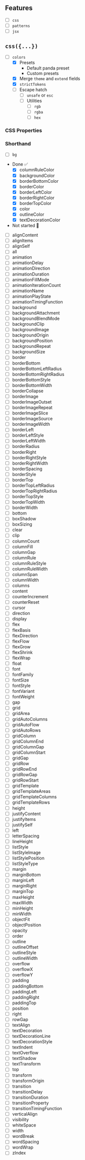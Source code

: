 ## Features

- [ ] `css` 
- [ ] `patterns`
- [ ] `jsx`

## `css({...})`
- [ ] `colors`
  - [x] Presets
    - Default panda preset
    - Custom presets
  - [x] Merge `theme` and `extend` fields
  - [x] `strictTokens`
  - [ ] Escape hatch
    - [ ] `unsafe` or `esc`
    - [ ] Utilities
      - [ ] `rgb`
      - [ ] `rgba`
      - [ ] `hex`

### CSS Properties

### Shorthand
- [ ] `bg`

- Done ✅
  - [x] columnRuleColor
  - [x] backgroundColor
  - [x] borderBottomColor
  - [x] borderColor
  - [x] borderLeftColor
  - [x] borderRightColor
  - [x] borderTopColor
  - [x] color
  - [x] outlineColor
  - [x] textDecorationColor

- Not started 🔎
 - [ ] alignContent
 - [ ] alignItems
 - [ ] alignSelf
 - [ ] all
 - [ ] animation
 - [ ] animationDelay
 - [ ] animationDirection
 - [ ] animationDuration
 - [ ] animationFillMode
 - [ ] animationIterationCount
 - [ ] animationName
 - [ ] animationPlayState
 - [ ] animationTimingFunction
 - [ ] background
 - [ ] backgroundAttachment
 - [ ] backgroundBlendMode
 - [ ] backgroundClip
 - [ ] backgroundImage
 - [ ] backgroundOrigin
 - [ ] backgroundPosition
 - [ ] backgroundRepeat
 - [ ] backgroundSize
 - [ ] border
 - [ ] borderBottom
 - [ ] borderBottomLeftRadius
 - [ ] borderBottomRightRadius
 - [ ] borderBottomStyle
 - [ ] borderBottomWidth
 - [ ] borderCollapse
 - [ ] borderImage
 - [ ] borderImageOutset
 - [ ] borderImageRepeat
 - [ ] borderImageSlice
 - [ ] borderImageSource
 - [ ] borderImageWidth
 - [ ] borderLeft
 - [ ] borderLeftStyle
 - [ ] borderLeftWidth
 - [ ] borderRadius
 - [ ] borderRight
 - [ ] borderRightStyle
 - [ ] borderRightWidth
 - [ ] borderSpacing
 - [ ] borderStyle
 - [ ] borderTop
 - [ ] borderTopLeftRadius
 - [ ] borderTopRightRadius
 - [ ] borderTopStyle
 - [ ] borderTopWidth
 - [ ] borderWidth
 - [ ] bottom
 - [ ] boxShadow
 - [ ] boxSizing
 - [ ] clear
 - [ ] clip
 - [ ] columnCount
 - [ ] columnFill
 - [ ] columnGap
 - [ ] columnRule
 - [ ] columnRuleStyle
 - [ ] columnRuleWidth
 - [ ] columnSpan
 - [ ] columnWidth
 - [ ] columns
 - [ ] content
 - [ ] counterIncrement
 - [ ] counterReset
 - [ ] cursor
 - [ ] direction
 - [ ] display
 - [ ] flex
 - [ ] flexBasis
 - [ ] flexDirection
 - [ ] flexFlow
 - [ ] flexGrow
 - [ ] flexShrink
 - [ ] flexWrap
 - [ ] float
 - [ ] font
 - [ ] fontFamily
 - [ ] fontSize
 - [ ] fontStyle
 - [ ] fontVariant
 - [ ] fontWeight
 - [ ] gap
 - [ ] grid
 - [ ] gridArea
 - [ ] gridAutoColumns
 - [ ] gridAutoFlow
 - [ ] gridAutoRows
 - [ ] gridColumn
 - [ ] gridColumnEnd
 - [ ] gridColumnGap
 - [ ] gridColumnStart
 - [ ] gridGap
 - [ ] gridRow
 - [ ] gridRowEnd
 - [ ] gridRowGap
 - [ ] gridRowStart
 - [ ] gridTemplate
 - [ ] gridTemplateAreas
 - [ ] gridTemplateColumns
 - [ ] gridTemplateRows
 - [ ] height
 - [ ] justifyContent
 - [ ] justifyItems
 - [ ] justifySelf
 - [ ] left
 - [ ] letterSpacing
 - [ ] lineHeight
 - [ ] listStyle
 - [ ] listStyleImage
 - [ ] listStylePosition
 - [ ] listStyleType
 - [ ] margin
 - [ ] marginBottom
 - [ ] marginLeft
 - [ ] marginRight
 - [ ] marginTop
 - [ ] maxHeight
 - [ ] maxWidth
 - [ ] minHeight
 - [ ] minWidth
 - [ ] objectFit
 - [ ] objectPosition
 - [ ] opacity
 - [ ] order
 - [ ] outline
 - [ ] outlineOffset
 - [ ] outlineStyle
 - [ ] outlineWidth
 - [ ] overflow
 - [ ] overflowX
 - [ ] overflowY
 - [ ] padding
 - [ ] paddingBottom
 - [ ] paddingLeft
 - [ ] paddingRight
 - [ ] paddingTop
 - [ ] position
 - [ ] right
 - [ ] rowGap
 - [ ] textAlign
 - [ ] textDecoration
 - [ ] textDecorationLine
 - [ ] textDecorationStyle
 - [ ] textIndent
 - [ ] textOverflow
 - [ ] textShadow
 - [ ] textTransform
 - [ ] top
 - [ ] transform
 - [ ] transformOrigin
 - [ ] transition
 - [ ] transitionDelay
 - [ ] transitionDuration
 - [ ] transitionProperty
 - [ ] transitionTimingFunction
 - [ ] verticalAlign
 - [ ] visibility
 - [ ] whiteSpace
 - [ ] width
 - [ ] wordBreak
 - [ ] wordSpacing
 - [ ] wordWrap
 - [ ] zIndex
